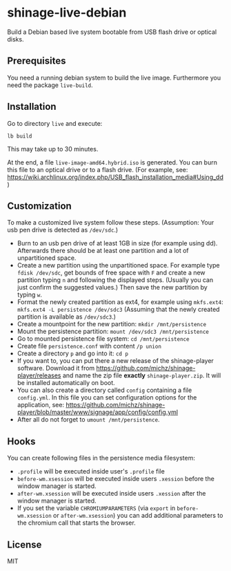 shinage-live-debian
===================

Build a Debian based live system bootable from USB flash drive or optical disks.


Prerequisites
-------------
You need a running debian system to build the live image.
Furthermore you need the package ```live-build```.


Installation
------------
Go to directory ```live``` and execute:

    lb build

This may take up to 30 minutes.

At the end, a file ```live-image-amd64.hybrid.iso``` is generated.
You can burn this file to an optical drive or to a flash drive.
(For example,
see: https://wiki.archlinux.org/index.php/USB_flash_installation_media#Using_dd )


Customization
-------------
To make a customized live system follow these steps.
(Assumption: Your usb pen drive is detected as ```/dev/sdc```.)

* Burn to an usb pen drive of at least 1GB in size (for example using dd).
  Afterwards there should be at least one partition and a lot of unpartitioned space.
* Create a new partition using the unpartitioned space.
  For example type ```fdisk /dev/sdc```, get bounds of free space with ```F```
  and create a new partition typing ```n``` and following the displayed steps.
  (Usually you can just confirm the suggested values.)
  Then save the new partition by typing ```w```.
* Format the newly created partition as ext4, for example using ```mkfs.ext4```:
  ```mkfs.ext4 -L persistence /dev/sdc3```
  (Assuming that the newly created partition is available as ```/dev/sdc3```.)
* Create a mountpoint for the new partition: ```mkdir /mnt/persistence```
* Mount the persistence partition: ```mount /dev/sdc3 /mnt/persistence```
* Go to mounted persistence file system: ```cd /mnt/persistence```
* Create file ```persistence.conf``` with content ```/p union```
* Create a directory ```p``` and go into it: ```cd p```
* If you want to, you can put there a new release of the shinage-player software.
  Download it from https://github.com/michz/shinage-player/releases and name the zip file
  **exactly** ```shinage-player.zip```.
  It will be installed automatically on boot.
* You can also create a directory called ```config``` containing a file ```config.yml```.
  In this file you can set configuration options for the application, see:
  https://github.com/michz/shinage-player/blob/master/www/signage/app/config/config.yml
* After all do not forget to ```umount /mnt/persistence```.


Hooks
-----
You can create following files in the persistence media filesystem:
* ```.profile``` will be executed inside user's ```.profile``` file
* ```before-wm.xsession``` will be executed inside users ```.xession```
  before the window manager is started.
* ```after-wm.xsession``` will be executed inside users ```.xession```
  after the window manager is started.
* If you set the variable ```CHROMIUMPARAMETERS```
  (via ```export``` in ```before-wm.xsession``` or ```after-wm.xsession```)
  you can add additional parameters to the chromium call that starts the browser.


License
-------
MIT
